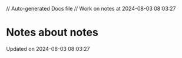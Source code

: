 // Auto-generated Docs file
// Work on notes at 2024-08-03 08:03:27
# Notes about notes
Updated on 2024-08-03 08:03:27
